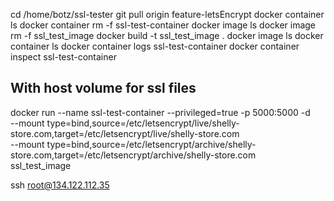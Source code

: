 cd /home/botz/ssl-tester
git pull origin feature-letsEncrypt
docker container ls
docker container rm -f ssl-test-container
docker image ls
docker image rm -f ssl_test_image
docker build -t ssl_test_image .
docker image ls
docker container ls
docker container logs ssl-test-container
docker container inspect ssl-test-container


## With host volume for ssl files
docker run --name ssl-test-container --privileged=true -p 5000:5000 -d \
  --mount type=bind,source=/etc/letsencrypt/live/shelly-store.com,target=/etc/letsencrypt/live/shelly-store.com \
  --mount type=bind,source=/etc/letsencrypt/archive/shelly-store.com,target=/etc/letsencrypt/archive/shelly-store.com \
  ssl_test_image

  ssh root@134.122.112.35


